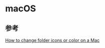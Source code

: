 # macOS

## 参考

[How to change folder icons or color on a Mac](https://www.laptopmag.com/how-to/change-folder-icons-or-color-on-a-mac)
